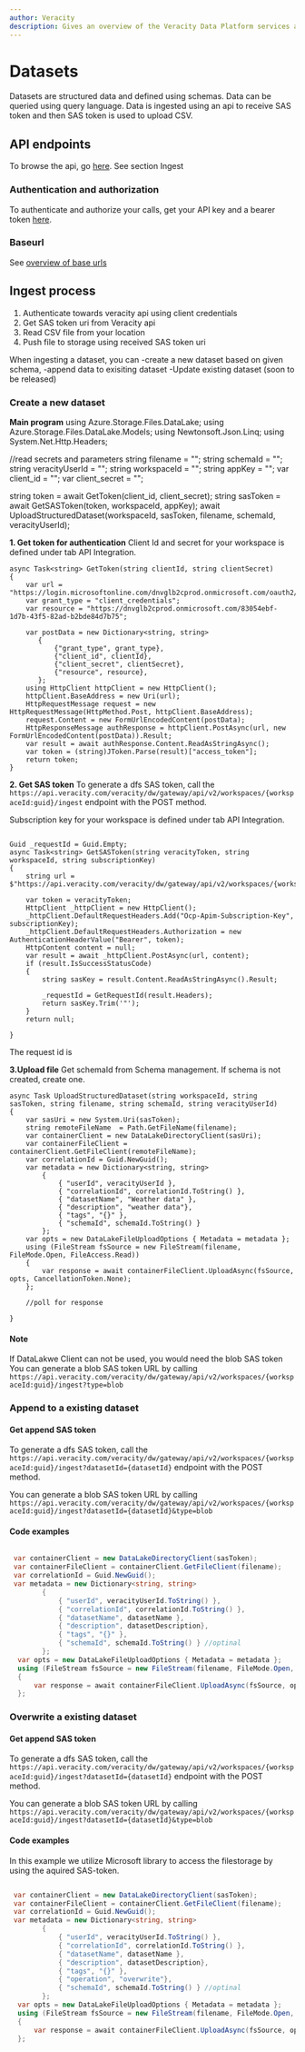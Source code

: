 ```yaml
---
author: Veracity
description: Gives an overview of the Veracity Data Platform services and related components.
---
```


# Datasets
Datasets are structured data and defined using schemas. Data can be queried using query language.
Data is ingested using an api to receive SAS token and then SAS token is used to upload CSV.

## API endpoints
To browse the api, go [here](https://developer.veracity.com/docs/section/api-explorer/76904bcb-1aaf-4a2f-8512-3af36fdadb2f/developerportal/dataworkbenchv2-swagger.json).
See section Ingest

### Authentication and authorization
To authenticate and authorize your calls, get your API key and a bearer token [here](../auth.md).

### Baseurl
See [overview of base urls](https://developer.veracity.com/docs/section/dataplatform/apiendpoints)

## Ingest process

1. Authenticate towards veracity api using client credentials
2. Get SAS token uri from Veracity api
3. Read CSV file from your location
4. Push file to storage using received SAS token uri

When ingesting a dataset, you can
-create a new dataset based on given schema,
-append data to exisiting dataset
-Update existing dataset (soon to be released)

### Create a new dataset

**Main program**
using Azure.Storage.Files.DataLake;
using Azure.Storage.Files.DataLake.Models;
using Newtonsoft.Json.Linq;
using System.Net.Http.Headers;

//read secrets and parameters
string filename = "";
string schemaId = "";
string veracityUserId = "";
string workspaceId = "";
string appKey = "";
var client_id = "";
var client_secret = "";


string token = await GetToken(client_id, client_secret);
string sasToken = await GetSASToken(token, workspaceId, appKey);
await UploadStructuredDataset(workspaceId, sasToken, filename, schemaId, veracityUserId);


**1. Get token for authentication**
Client Id and secret for your workspace is defined under tab API Integration.

```
async Task<string> GetToken(string clientId, string clientSecret)
{
    var url = "https://login.microsoftonline.com/dnvglb2cprod.onmicrosoft.com/oauth2/token";
    var grant_type = "client_credentials";
    var resource = "https://dnvglb2cprod.onmicrosoft.com/83054ebf-1d7b-43f5-82ad-b2bde84d7b75";

    var postData = new Dictionary<string, string>
       {
           {"grant_type", grant_type},
           {"client_id", clientId},
           {"client_secret", clientSecret},
           {"resource", resource},
       };
    using HttpClient httpClient = new HttpClient();
    httpClient.BaseAddress = new Uri(url);
    HttpRequestMessage request = new HttpRequestMessage(HttpMethod.Post, httpClient.BaseAddress);
    request.Content = new FormUrlEncodedContent(postData);
    HttpResponseMessage authResponse = httpClient.PostAsync(url, new FormUrlEncodedContent(postData)).Result;
    var result = await authResponse.Content.ReadAsStringAsync();
    var token = (string)JToken.Parse(result)["access_token"];
    return token;
}

```

**2. Get SAS token**
To generate a dfs SAS token, call the `https://api.veracity.com/veracity/dw/gateway/api/v2/workspaces/{workspaceId:guid}/ingest` endpoint with the POST method.

Subscription key for your workspace is defined under tab API Integration.

```

Guid _requestId = Guid.Empty;
async Task<string> GetSASToken(string veracityToken, string workspaceId, string subscriptionKey)
{
    string url = $"https://api.veracity.com/veracity/dw/gateway/api/v2/workspaces/{workspaceId}/ingest";

    var token = veracityToken;
    HttpClient _httpClient = new HttpClient();
    _httpClient.DefaultRequestHeaders.Add("Ocp-Apim-Subscription-Key", subscriptionKey);
    _httpClient.DefaultRequestHeaders.Authorization = new AuthenticationHeaderValue("Bearer", token);
    HttpContent content = null;
    var result = await _httpClient.PostAsync(url, content);
    if (result.IsSuccessStatusCode)
    {
        string sasKey = result.Content.ReadAsStringAsync().Result;

        _requestId = GetRequestId(result.Headers);
        return sasKey.Trim('"');
    }
    return null; 

}
```
The request id is

**3.Upload file**
Get schemaId from Schema management. If schema is not created, create one.

```
async Task UploadStructuredDataset(string workspaceId, string sasToken, string filename, string schemaId, string veracityUserId)
{
    var sasUri = new System.Uri(sasToken);
    string remoteFileName  = Path.GetFileName(filename);
    var containerClient = new DataLakeDirectoryClient(sasUri);
    var containerFileClient = containerClient.GetFileClient(remoteFileName);
    var correlationId = Guid.NewGuid();
    var metadata = new Dictionary<string, string>
        {
            { "userId", veracityUserId },
            { "correlationId", correlationId.ToString() },
            { "datasetName", "Weather data" },
            { "description", "weather data"},
            { "tags", "{}" },
            { "schemaId", schemaId.ToString() } 
        };
    var opts = new DataLakeFileUploadOptions { Metadata = metadata };
    using (FileStream fsSource = new FileStream(filename, FileMode.Open, FileAccess.Read))
    {
        var response = await containerFileClient.UploadAsync(fsSource, opts, CancellationToken.None);
    };

    //poll for response

}
```



#### Note
If DataLakwe Client can not be used, you would need the blob SAS token
You can generate a blob SAS token URL by calling `https://api.veracity.com/veracity/dw/gateway/api/v2/workspaces/{workspaceId:guid}/ingest?type=blob`


### Append to a existing dataset

#### Get append SAS token
To generate a dfs SAS token, call the `https://api.veracity.com/veracity/dw/gateway/api/v2/workspaces/{workspaceId:guid}/ingest?datasetId={datasetId}` endpoint with the POST method.

You can generate a blob SAS token URL by calling `https://api.veracity.com/veracity/dw/gateway/api/v2/workspaces/{workspaceId:guid}/ingest?datasetId={datasetId}&type=blob`

#### Code examples

```csharp

 var containerClient = new DataLakeDirectoryClient(sasToken);
 var containerFileClient = containerClient.GetFileClient(filename);
 var correlationId = Guid.NewGuid();
 var metadata = new Dictionary<string, string>
        {
            { "userId", veracityUserId.ToString() },
            { "correlationId", correlationId.ToString() },
            { "datasetName", datasetName },
            { "description", datasetDescription},
            { "tags", "{}" },
            { "schemaId", schemaId.ToString() } //optinal
        };
  var opts = new DataLakeFileUploadOptions { Metadata = metadata };
  using (FileStream fsSource = new FileStream(filename, FileMode.Open, FileAccess.Read))
  {
      var response = await containerFileClient.UploadAsync(fsSource, opts, CancellationToken.None);     
  };
```

### Overwrite a existing dataset

#### Get append SAS token
To generate a dfs SAS token, call the `https://api.veracity.com/veracity/dw/gateway/api/v2/workspaces/{workspaceId:guid}/ingest?datasetId={datasetId}` endpoint with the POST method.

You can generate a blob SAS token URL by calling `https://api.veracity.com/veracity/dw/gateway/api/v2/workspaces/{workspaceId:guid}/ingest?datasetId={datasetId}&type=blob`

#### Code examples

In this example we utilize Microsoft library to access the filestorage by using the aquired SAS-token.

```csharp

 var containerClient = new DataLakeDirectoryClient(sasToken);
 var containerFileClient = containerClient.GetFileClient(filename);
 var correlationId = Guid.NewGuid();
 var metadata = new Dictionary<string, string>
        {
            { "userId", veracityUserId.ToString() },
            { "correlationId", correlationId.ToString() },
            { "datasetName", datasetName },
            { "description", datasetDescription},
            { "tags", "{}" },
            { "operation", "overwrite"},
            { "schemaId", schemaId.ToString() } //optinal
        };
  var opts = new DataLakeFileUploadOptions { Metadata = metadata };
  using (FileStream fsSource = new FileStream(filename, FileMode.Open, FileAccess.Read))
  {
      var response = await containerFileClient.UploadAsync(fsSource, opts, CancellationToken.None);     
  };
```
